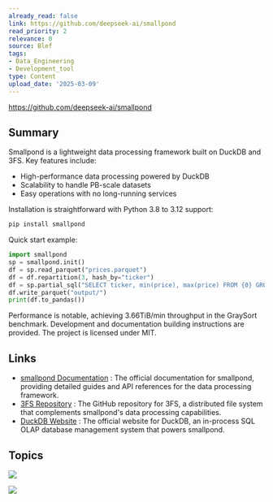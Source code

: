 ```yaml
---
already_read: false
link: https://github.com/deepseek-ai/smallpond
read_priority: 2
relevance: 0
source: Blef
tags:
- Data_Engineering
- Development_tool
type: Content
upload_date: '2025-03-09'
---
```


https://github.com/deepseek-ai/smallpond
## Summary

Smallpond is a lightweight data processing framework built on DuckDB and 3FS. Key features include:

- High-performance data processing powered by DuckDB
- Scalability to handle PB-scale datasets
- Easy operations with no long-running services

Installation is straightforward with Python 3.8 to 3.12 support:
```bash
pip install smallpond
```

Quick start example:
```python
import smallpond
sp = smallpond.init()
df = sp.read_parquet("prices.parquet")
df = df.repartition(3, hash_by="ticker")
df = sp.partial_sql("SELECT ticker, min(price), max(price) FROM {0} GROUP BY ticker", df)
df.write_parquet("output/")
print(df.to_pandas())
```

Performance is notable, achieving 3.66TiB/min throughput in the GraySort benchmark. Development and documentation building instructions are provided. The project is licensed under MIT.
## Links

- [smallpond Documentation](https://deepseek-ai.github.io/smallpond/) : The official documentation for smallpond, providing detailed guides and API references for the data processing framework.
- [3FS Repository](https://github.com/deepseek-ai/3FS) : The GitHub repository for 3FS, a distributed file system that complements smallpond's data processing capabilities.
- [DuckDB Website](https://duckdb.org/) : The official website for DuckDB, an in-process SQL OLAP database management system that powers smallpond.

## Topics

![](topics/Library/smallpond)

![](topics/Platform/3FS)